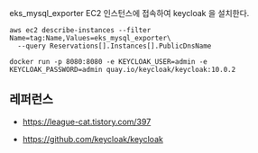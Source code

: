eks_mysql_exporter EC2 인스턴스에 접속하여 keycloak 을 설치한다.
```
aws ec2 describe-instances --filter Name=tag:Name,Values=eks_mysql_exporter\
  --query Reservations[].Instances[].PublicDnsName
```


```
docker run -p 8080:8080 -e KEYCLOAK_USER=admin -e KEYCLOAK_PASSWORD=admin quay.io/keycloak/keycloak:10.0.2
```


## 레퍼런스 ##

* https://league-cat.tistory.com/397

* https://github.com/keycloak/keycloak
